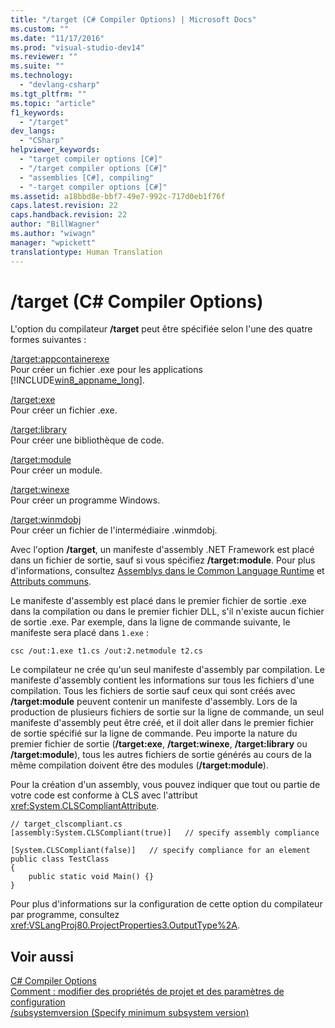 ```yaml
---
title: "/target (C# Compiler Options) | Microsoft Docs"
ms.custom: ""
ms.date: "11/17/2016"
ms.prod: "visual-studio-dev14"
ms.reviewer: ""
ms.suite: ""
ms.technology: 
  - "devlang-csharp"
ms.tgt_pltfrm: ""
ms.topic: "article"
f1_keywords: 
  - "/target"
dev_langs: 
  - "CSharp"
helpviewer_keywords: 
  - "target compiler options [C#]"
  - "/target compiler options [C#]"
  - "assemblies [C#], compiling"
  - "-target compiler options [C#]"
ms.assetid: a18bbd8e-bbf7-49e7-992c-717d0eb1f76f
caps.latest.revision: 22
caps.handback.revision: 22
author: "BillWagner"
ms.author: "wiwagn"
manager: "wpickett"
translationtype: Human Translation
---
```

# /target (C# Compiler Options)
L'option du compilateur **\/target** peut être spécifiée selon l'une des quatre formes suivantes :  
  
 [\/target:appcontainerexe](../../../csharp/language-reference/compiler-options/target-appcontainerexe-compiler-option.md)  
 Pour créer un fichier .exe pour les applications [!INCLUDE[win8_appname_long](../../../csharp/includes/win8_appname_long_md.md)].  
  
 [\/target:exe](../../../csharp/language-reference/compiler-options/target-exe-compiler-option.md)  
 Pour créer un fichier .exe.  
  
 [\/target:library](../../../csharp/language-reference/compiler-options/target-library-compiler-option.md)  
 Pour créer une bibliothèque de code.  
  
 [\/target:module](../../../csharp/language-reference/compiler-options/target-module-compiler-option.md)  
 Pour créer un module.  
  
 [\/target:winexe](../../../csharp/language-reference/compiler-options/target-winexe-compiler-option.md)  
 Pour créer un programme Windows.  
  
 [\/target:winmdobj](../../../csharp/language-reference/compiler-options/target-winmdobj-compiler-option.md)  
 Pour créer un fichier de l'intermédiaire .winmdobj.  
  
 Avec l'option **\/target**, un manifeste d'assembly .NET Framework est placé dans un fichier de sortie, sauf si vous spécifiez **\/target:module**.  Pour plus d'informations, consultez [Assemblys dans le Common Language Runtime](../Topic/Assemblies%20in%20the%20Common%20Language%20Runtime.md) et [Attributs communs](../Topic/Common%20Attributes%20\(C%23%20and%20Visual%20Basic\).md).  
  
 Le manifeste d'assembly est placé dans le premier fichier de sortie .exe dans la compilation ou dans le premier fichier DLL, s'il n'existe aucun fichier de sortie .exe.  Par exemple, dans la ligne de commande suivante, le manifeste sera placé dans `1.exe` :  
  
```  
csc /out:1.exe t1.cs /out:2.netmodule t2.cs  
```  
  
 Le compilateur ne crée qu'un seul manifeste d'assembly par compilation.  Le manifeste d'assembly contient les informations sur tous les fichiers d'une compilation.  Tous les fichiers de sortie sauf ceux qui sont créés avec **\/target:module** peuvent contenir un manifeste d'assembly.  Lors de la production de plusieurs fichiers de sortie sur la ligne de commande, un seul manifeste d'assembly peut être créé, et il doit aller dans le premier fichier de sortie spécifié sur la ligne de commande.  Peu importe la nature du premier fichier de sortie \(**\/target:exe**, **\/target:winexe**, **\/target:library** ou **\/target:module**\), tous les autres fichiers de sortie générés au cours de la même compilation doivent être des modules \(**\/target:module**\).  
  
 Pour la création d'un assembly, vous pouvez indiquer que tout ou partie de votre code est conforme à CLS avec l'attribut <xref:System.CLSCompliantAttribute>.  
  
```  
// target_clscompliant.cs  
[assembly:System.CLSCompliant(true)]   // specify assembly compliance  
  
[System.CLSCompliant(false)]   // specify compliance for an element  
public class TestClass  
{  
    public static void Main() {}  
}  
```  
  
 Pour plus d'informations sur la configuration de cette option du compilateur par programme, consultez <xref:VSLangProj80.ProjectProperties3.OutputType%2A>.  
  
## Voir aussi  
 [C\# Compiler Options](../../../csharp/language-reference/compiler-options/index.md)   
 [Comment : modifier des propriétés de projet et des paramètres de configuration](http://msdn.microsoft.com/fr-fr/e7184bc5-2f2b-4b4f-aa9a-3ecfcbc48b67)   
 [\/subsystemversion \(Specify minimum subsystem version\)](../../../csharp/language-reference/compiler-options/subsystemversion-compiler-option.md)